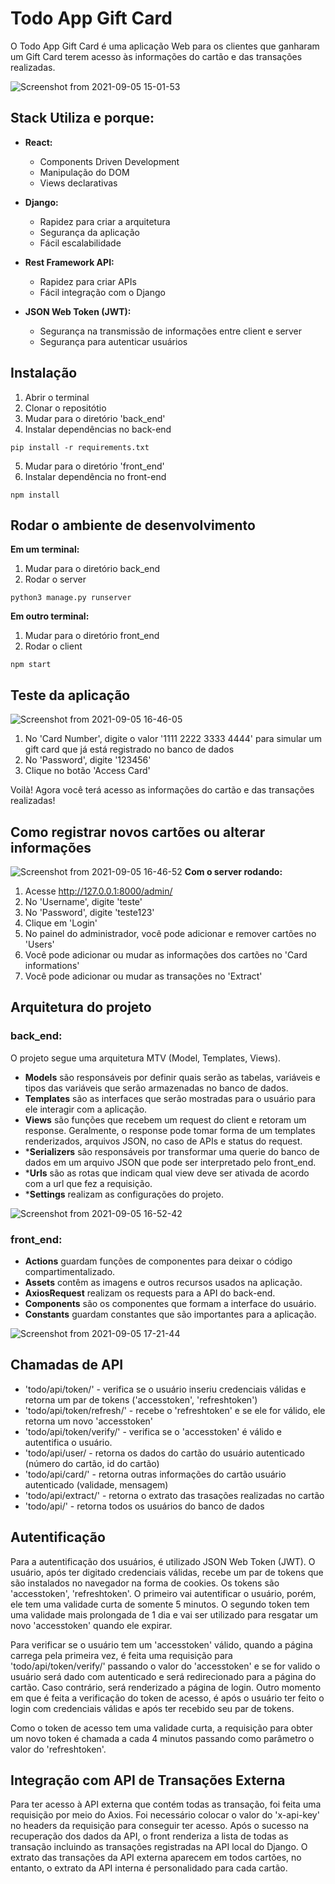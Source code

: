 # Todo App Gift Card

O Todo App Gift Card é uma aplicação Web para os clientes que ganharam um Gift Card terem acesso às informações do cartão e das transações realizadas.

![Screenshot from 2021-09-05 15-01-53](https://user-images.githubusercontent.com/80683232/132136887-42494c36-c9f6-4bab-923e-47128d3e2a91.png)


## Stack Utiliza e porque:
- **React:**
  - Components Driven Development 
  - Manipulação do DOM 
  - Views declarativas  
 
- **Django:**
  - Rapidez para criar a arquitetura
  - Segurança da aplicação
  - Fácil escalabilidade

- **Rest Framework API:**
  - Rapidez para criar APIs
  - Fácil integração com o Django
 
- **JSON Web Token (JWT):**
  - Segurança na transmissão de informações entre client e server
  - Segurança para autenticar usuários


## Instalação
1. Abrir o terminal
2. Clonar o repositótio
3. Mudar para o diretório 'back_end'
4. Instalar dependências no back-end
```
pip install -r requirements.txt
```
5. Mudar para o diretório 'front_end'
6. Instalar dependência no front-end
```
npm install
```


## Rodar o ambiente de desenvolvimento
**Em um terminal:**
1. Mudar para o diretório back_end
2. Rodar o server
```
python3 manage.py runserver
```

**Em outro terminal:**
1. Mudar para o diretório front_end
2. Rodar o client
```
npm start
```


## Teste da aplicação
![Screenshot from 2021-09-05 16-46-05](https://user-images.githubusercontent.com/80683232/132139607-6d980cae-bdac-48da-bacd-8637770ab0a8.png)
1. No 'Card Number', digite o valor '1111 2222 3333 4444' para simular um gift card que já está registrado no banco de dados
2. No 'Password', digite '123456'
3. Clique no botão 'Access Card'

Voilà! Agora você terá acesso as informações do cartão e das transações realizadas!

 
 ## Como registrar novos cartões ou alterar informações
 ![Screenshot from 2021-09-05 16-46-52](https://user-images.githubusercontent.com/80683232/132139629-cb3b16ad-dc45-480d-a248-12b339dd37a7.png)
 **Com o server rodando:**
 1. Acesse http://127.0.0.1:8000/admin/
 2. No 'Username', digite 'teste'
 3. No 'Password', digite 'teste123'
 4. Clique em 'Login'
 5. No painel do administrador, você pode adicionar e remover cartões no 'Users'
 6. Você pode adicionar ou mudar as informações dos cartões no 'Card informations'
 7. Você pode adicionar ou mudar as transações no 'Extract'


## Arquitetura do projeto
### back_end:
O projeto segue uma arquitetura MTV (Model, Templates, Views).
* **Models** são responsáveis por definir quais serão as tabelas, variáveis e tipos das variáveis que serão armazenadas no banco de dados.
* **Templates** são as interfaces que serão mostradas para o usuário para ele interagir com a aplicação.
* **Views** são funções que recebem um request do client e retoram um response. Geralmente, o response pode tomar forma de um templates renderizados, arquivos JSON, no caso de APIs e status do request.
* ***Serializers** são responsáveis por transformar uma querie do banco de dados em um arquivo JSON que pode ser interpretado pelo front_end.
* ***Urls** são as rotas que indicam qual view deve ser ativada de acordo com a url que fez a requisição.
* ***Settings** realizam as configurações do projeto.

![Screenshot from 2021-09-05 16-52-42](https://user-images.githubusercontent.com/80683232/132139756-94d5822c-ca15-4669-a15e-4ba8d5badf42.png)


### front_end:
* **Actions** guardam funções de componentes para deixar o código compartimentalizado.
* **Assets** contêm as imagens e outros recursos usados na aplicação.
* **AxiosRequest** realizam os requests para a API do back-end.
* **Components** são os componentes que formam a interface do usuário.
* **Constants** guardam constantes que são importantes para a aplicação. 

![Screenshot from 2021-09-05 17-21-44](https://user-images.githubusercontent.com/80683232/132140410-1c9da617-a91d-4d49-bf2e-6c5a35bd0bc6.png)

## Chamadas de API
* 'todo/api/token/' - verifica se o usuário inseriu credenciais válidas e retorna um par de tokens ('accesstoken', 'refreshtoken')
* 'todo/api/token/refresh/' - recebe o 'refreshtoken' e se ele for válido, ele retorna um novo 'accesstoken'
* 'todo/api/token/verify/' - verifica se o 'accesstoken' é válido e autentifica o usuário.
* 'todo/api/user/ - retorna os dados do cartão do usuário autenticado (número do cartão, id do cartão)
* 'todo/api/card/' - retorna outras informações do cartão usuário autenticado (validade, mensagem)
* 'todo/api/extract/' - retorna o extrato das trasações realizadas no cartão
* 'todo/api/' - retorna todos os usuários do banco de dados

## Autentificação
Para a autentificação dos usuários, é utilizado JSON Web Token (JWT). O usuário, após ter digitado credenciais válidas, recebe um par de tokens que são instalados no navegador na forma de cookies. Os tokens são 'accesstoken', 'refreshtoken'. O primeiro vai autentificar o usuário, porém, ele tem uma validade curta de somente 5 minutos. O segundo token tem uma validade mais prolongada de 1 dia e vai ser utilizado para resgatar um novo 'accesstoken' quando ele expirar. 

Para verificar se o usuário tem um 'accesstoken' válido, quando a página carrega pela primeira vez, é feita uma requisição para 'todo/api/token/verify/' passando o valor do 'accesstoken' e se for valido o usuário será dado com autenticado e será redirecionado para a página do cartão. Caso contrário, será renderizado a página de login. Outro momento em que é feita a verificação do token de acesso, é após o usuário ter feito o login com credenciais válidas e após ter recebido seu par de tokens.

Como o token de acesso tem uma validade curta, a requisição para obter um novo token é chamada a cada 4 minutos passando como parâmetro o valor do 'refreshtoken'.

## Integração com API de Transações Externa
Para ter acesso à API externa que contém todas as transação, foi feita uma requisição por meio do Axios. Foi necessário colocar o valor do 'x-api-key' no headers da requisição para conseguir ter acesso. Após o sucesso na recuperação dos dados da API, o front renderiza a lista de todas as transação incluindo as transações registradas na API local do Django. O extrato das transações da API externa aparecem em todos cartões, no entanto, o extrato da API interna é personalidado para cada cartão.
